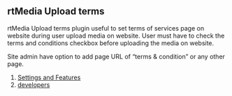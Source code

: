 ## rtMedia Upload terms

rtMedia Upload terms plugin useful to set terms of services page on website during user upload media on website. User must have to check the terms and conditions checkbox before uploading the media on website.

Site admin have option to add page URL of “terms & condition” or any other page.

1. [Settings and Features](../addons/rtmedia-upload-terms/features.md) 
2. [developers](../addons/rtmedia-upload-terms/developers.md) 